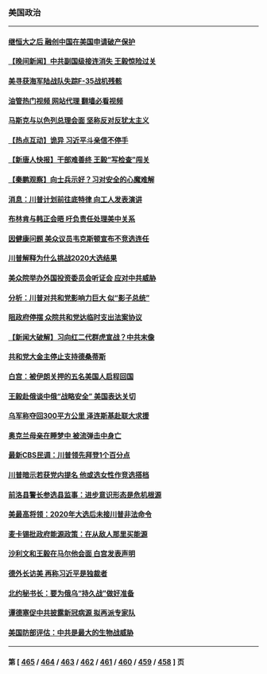 ### 美国政治
---
#### [继恒大之后 融创中国在美国申请破产保护](../../pages/ncid1078159/n14076747.md?09192045) 
#### [【晚间新闻】中共副国级接连消失 王毅惊险过关](../../pages/ncid1078159/n14076732.md?09192045) 
#### [美寻获海军陆战队失踪F-35战机残骸](../../pages/ncid1078159/n14076608.md?09192045) 
#### [油管热门视频 网站代理 翻墙必看视频](http://138.2.39.72:81/youtube.html?epic-marker?09192045)
#### [马斯克与以色列总理会面 坚称反对反犹太主义](../../pages/ncid1078159/n14076498.md?09192045) 
#### [【热点互动】诡异 习近平斗亲信不停手](../../pages/ncid1078159/n14076452.md?09192045) 
#### [【新唐人快报】干部难善终 王毅“写检查”闯关](../../pages/ncid1078159/n14076527.md?09192045) 
#### [【秦鹏观察】向士兵示好？习对安全的心魔难解](../../pages/ncid1078159/n14076515.md?09192045) 
#### [消息：川普计划前往底特律 向工人发表演讲](../../pages/ncid1078159/n14076503.md?09192045) 
#### [布林肯与韩正会晤 吁负责任处理美中关系](../../pages/ncid1078159/n14076489.md?09192045) 
#### [因健康问题 美众议员韦克斯顿宣布不竞选连任](../../pages/ncid1078159/n14076321.md?09192045) 
#### [川普解释为什么挑战2020大选结果](../../pages/ncid1078159/n14076392.md?09192045) 
#### [美众院举办外国投资委员会听证会 应对中共威胁](../../pages/ncid1078159/n14075916.md?09192045) 
#### [分析：川普对共和党影响力巨大 似“影子总统”](../../pages/ncid1078159/n14076357.md?09192045) 
#### [阻政府停摆 众院共和党达临时支出法案协议](../../pages/ncid1078159/n14076331.md?09192045) 
#### [【新闻大破解】习向红二代群虎宣战？中共末像](../../pages/ncid1078159/n14076239.md?09192045) 
#### [共和党大金主停止支持德桑蒂斯](../../pages/ncid1078159/n14076316.md?09192045) 
#### [白宫：被伊朗关押的五名美国人启程回国](../../pages/ncid1078159/n14076183.md?09192045) 
#### [王毅赴俄谈中俄“战略安全” 美国表达关切](../../pages/ncid1078159/n14076209.md?09192045) 
#### [乌军称夺回300平方公里 泽连斯基赴联大求援](../../pages/ncid1078159/n14076174.md?09192045) 
#### [奥克兰母亲在睡梦中 被流弹击中身亡](../../pages/ncid1078159/n14076043.md?09192045) 
#### [最新CBS民调：川普领先拜登1个百分点](../../pages/ncid1078159/n14076013.md?09192045) 
#### [川普暗示若获党内提名 他或选女性作竞选搭档](../../pages/ncid1078159/n14075728.md?09192045) 
#### [前洛县警长参选县监事：进步意识形态是危机根源](../../pages/ncid1078159/n14075751.md?09192045) 
#### [美最高将领：2020年大选后未接川普非法命令](../../pages/ncid1078159/n14075667.md?09192045) 
#### [麦卡锡批政府能源政策：在从敌人那里买能源](../../pages/ncid1078159/n14075652.md?09192045) 
#### [沙利文和王毅在马尔他会面 白宫发表声明](../../pages/ncid1078159/n14075654.md?09192045) 
#### [德外长访美 再称习近平是独裁者](../../pages/ncid1078159/n14075605.md?09192045) 
#### [北约秘书长：要为俄乌“持久战”做好准备](../../pages/ncid1078159/n14075588.md?09192045) 
#### [谭德塞促中共披露新冠病源 拟再派专家队](../../pages/ncid1078159/n14075549.md?09192045) 
#### [美国防部评估：中共是最大的生物战威胁](../../pages/ncid1078159/n14075204.md?09192045) 

---
#### 第 [ [465](./465.md?09192045) / [464](./464.md?09192045) / [463](./463.md?09192045) / [462](./462.md?09192045) / [461](./461.md?09192045) / [460](./460.md?09192045) / [459](./459.md?09192045) / [458](./458.md?09192045) ] 页
